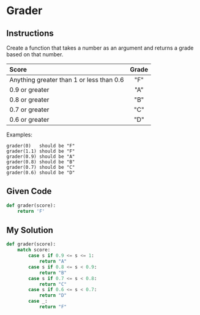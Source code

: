 # Grader

## Instructions

Create a function that takes a number as an argument and returns a grade based on that number.


| Score                            | Grade  |
| :------------------------------- | :-----: |
| Anything greater than 1 or less than 0.6 | "F"    |
| 0.9 or greater                  | "A"     |
| 0.8 or greater                  | "B"     |
| 0.7 or greater                  | "C"     |
| 0.6 or greater                  | "D"     |

Examples:

```
grader(0)   should be "F"
grader(1.1) should be "F"
grader(0.9) should be "A"
grader(0.8) should be "B"
grader(0.7) should be "C"
grader(0.6) should be "D"
```

## Given Code
```python
def grader(score):
    return 'F'
```

## My Solution
```python
def grader(score):
    match score:
        case s if 0.9 <= s <= 1:
            return "A"            
        case s if 0.8 <= s < 0.9:
            return "B"            
        case s if 0.7 <= s < 0.8:
            return "C"            
        case s if 0.6 <= s < 0.7:
            return "D"            
        case _:
            return "F"
```

